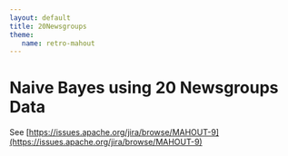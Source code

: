 ```yaml
---
layout: default
title: 20Newsgroups
theme:
   name: retro-mahout
---
```


<a name="20Newsgroups-NaiveBayesusing20NewsgroupsData"></a>
# Naive Bayes using 20 Newsgroups Data

See [https://issues.apache.org/jira/browse/MAHOUT-9](https://issues.apache.org/jira/browse/MAHOUT-9)
